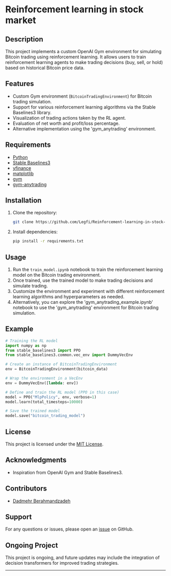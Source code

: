 # Reinforcement learning in stock market

## Description
This project implements a custom OpenAI Gym environment for simulating Bitcoin trading using reinforcement learning. It allows users to train reinforcement learning agents to make trading decisions (buy, sell, or hold) based on historical Bitcoin price data.

## Features
- Custom Gym environment (`BitcoinTradingEnvironment`) for Bitcoin trading simulation.
- Support for various reinforcement learning algorithms via the Stable Baselines3 library.
- Visualization of trading actions taken by the RL agent.
- Evaluation of net worth and profit/loss percentage.
- Alternative implementation using the 'gym_anytrading' environment.

## Requirements
- [Python](https://www.python.org)
- [Stable Baselines3](https://github.com/DLR-RM/stable-baselines3)
- [yfinance](https://github.com/ranaroussi/yfinance)
- [matplotlib](https://matplotlib.org/)
- [gym](https://github.com/openai/gym)
- [gym-anytrading](https://github.com/AminHP/gym-anytrading)

## Installation
1. Clone the repository:
   ```bash
   git clone https://github.com/Legfi/Reinforcement-learning-in-stock-market.git
   ```
2. Install dependencies:
   ```bash
   pip install -r requirements.txt
   ```

## Usage
1. Run the `train_model.ipynb` notebook to train the reinforcement learning model on the Bitcoin trading environment.
2. Once trained, use the trained model to make trading decisions and simulate trading.
3. Customize the environment and experiment with different reinforcement learning algorithms and hyperparameters as needed.
4. Alternatively, you can explore the 'gym_anytrading_example.ipynb' notebook to use the 'gym_anytrading' environment for Bitcoin trading simulation.

## Example
```python
# Training the RL model
import numpy as np
from stable_baselines3 import PPO
from stable_baselines3.common.vec_env import DummyVecEnv

# Create an instance of BitcoinTradingEnvironment
env = BitcoinTradingEnvironment(bitcoin_data)

# Wrap the environment in a VecEnv
env = DummyVecEnv([lambda: env])

# Define and train the RL model (PPO in this case)
model = PPO("MlpPolicy", env, verbose=1)
model.learn(total_timesteps=10000)

# Save the trained model
model.save("bitcoin_trading_model")
```

## License
This project is licensed under the [MIT License](LICENSE).

## Acknowledgments
- Inspiration from OpenAI Gym and Stable Baselines3.

## Contributors
- [Dadmehr Berahmandzadeh](https://github.com/Legfi)

## Support
For any questions or issues, please open an [issue](https://github.com/Legfi/Reinforcement-learning-in-stock-market/issues) on GitHub.

## Ongoing Project
This project is ongoing, and future updates may include the integration of decision transformers for improved trading strategies.


---
